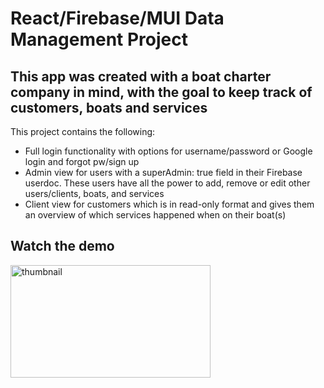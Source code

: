 # React/Firebase/MUI Data Management Project

## This app was created with a boat charter company in mind, with the goal to keep track of customers, boats and services

This project contains the following:

-   Full login functionality with options for username/password or Google login and forgot pw/sign up
-   Admin view for users with a superAdmin: true field in their Firebase userdoc. These users have all the power to add, remove or edit other users/clients, boats, and services
-   Client view for customers which is in read-only format and gives them an overview of which services happened when on their boat(s)

## Watch the demo

<a href= "https://www.loom.com/share/a310550a22f0497680d38fc278998a7a?sid=cd8c8ad9-543d-48ea-9822-83ce54db0e6d" target="_blank">
<img src="https://cdn.loom.com/sessions/thumbnails/a310550a22f0497680d38fc278998a7a-38459f1ce96e4380-full.jpg" alt="thumbnail" width="320" height="180"/>
</a>
